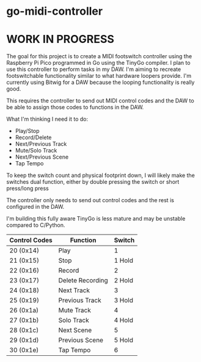 # go-midi-controller

# WORK IN PROGRESS

The goal for this project is to create a MIDI footswitch controller using the Raspberry Pi Pico programmed in Go using the TinyGo compiler.  I plan to use this controller to perform tasks in my DAW.  I'm aiming to recreate footswitchable functionality similar to what hardware loopers provide. I'm currently using Bitwig for a DAW because the looping functionality is really good. 

This requires the controller to send out MIDI control codes and the DAW to be able to assign those codes to functions in the DAW.

What I'm thinking I need it to do:
- Play/Stop
- Record/Delete
- Next/Previous Track
- Mute/Solo Track
- Next/Previous Scene
- Tap Tempo

To keep the switch count and physical footprint down, I will likely make the switches dual function, either by double pressing the switch or short press/long press

The controller only needs to send out control codes and the rest is configured in the DAW.

I'm building this fully aware TinyGo is less mature and may be unstable compared to C/Python.

|Control Codes  |Function           |Switch|
|---------------|-------------------|------ |  
|20 (0x14)      |Play               |1      |
|21 (0x15)      |Stop               |1 Hold |
|22 (0x16)      |Record             |2      | 
|23 (0x17)      |Delete Recording   |2 Hold |
|24 (0x18)      |Next Track         |3      |
|25 (0x19)      |Previous Track     |3 Hold |
|26 (0x1a)      |Mute Track         |4      |
|27 (0x1b)      |Solo Track         |4 Hold |
|28 (0x1c)      |Next Scene         |5      |
|29 (0x1d)      |Previous Scene     |5 Hold |
|30 (0x1e)      |Tap Tempo          |6      |

